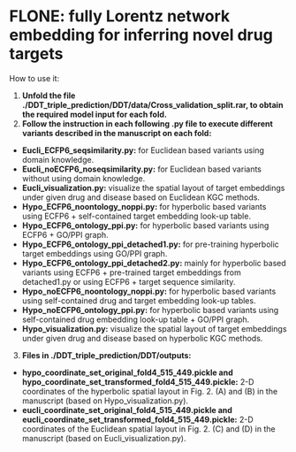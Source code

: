 # FLONE: fully Lorentz network embedding for inferring novel drug targets

How to use it:

1. __Unfold the file ./DDT_triple_prediction/DDT/data/Cross_validation_split.rar, to obtain the required model input for each fold.__
2. __Follow the instruction in each following .py file to execute different variants described in the manuscript on each fold:__
  * __Eucli_ECFP6_seqsimilarity.py:__ for Euclidean based variants using domain knowledge.
  * __Eucli_noECFP6_noseqsimilarity.py:__ for Euclidean based variants without using domain knowledge.
  * __Eucli_visualization.py:__ visualize the spatial layout of target embeddings under given drug and disease based on Euclidean KGC methods.
  * __Hypo_ECFP6_noontology_noppi.py:__ for hyperbolic based variants using ECFP6 + self-contained target embedding look-up table.
  * __Hypo_ECFP6_ontology_ppi.py:__ for hyperbolic based variants using ECFP6 + GO/PPI graph.
  * __Hypo_ECFP6_ontology_ppi_detached1.py:__ for pre-training hyperbolic target embeddings using GO/PPI graph.
  * __Hypo_ECFP6_ontology_ppi_detached2.py:__ mainly for hyperbolic based variants using ECFP6 + pre-trained target embeddings from detached1.py or using ECFP6 + target sequence similarity.
  * __Hypo_noECFP6_noontology_noppi.py:__ for hyperbolic based variants using self-contained drug and target embedding look-up tables.
  * __Hypo_noECFP6_ontology_ppi.py:__ for hyperbolic based variants using self-contained drug embedding look-up table + GO/PPI graph.
  * __Hypo_visualization.py:__ visualize the spatial layout of target embeddings under given drug and disease based on hyperbolic KGC methods.
3. __Files in ./DDT_triple_prediction/DDT/outputs:__
  * __hypo_coordinate_set_original_fold4_515_449.pickle and hypo_coordinate_set_transformed_fold4_515_449.pickle:__ 2-D coordinates of the hyperbolic spatial layout in Fig. 2. (A) and (B) in the manuscript (based on Hypo_visualization.py).
  * __eucli_coordinate_set_original_fold4_515_449.pickle and eucli_coordinate_set_transformed_fold4_515_449.pickle:__ 2-D coordinates of the Euclidean spatial layout in Fig. 2. (C) and (D) in the manuscript (based on Eucli_visualization.py).
  
  
  


